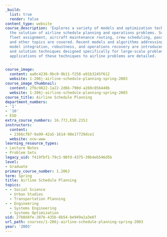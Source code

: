 ```yaml
---
_build:
  list: true
  render: false
content_type: website
course_description: 'Explores a variety of models and optimization techniques for
  the solution of airline schedule planning and operations problems. Schedule design,
  fleet assignment, aircraft maintenance routing, crew scheduling, passenger mix,
  and other topics are covered. Recent models and algorithms addressing issues of
  model integration, robustness, and operations recovery are introduced. Modeling
  and solution techniques designed specifically for large-scale problems, and state-of-the-art
  applications of these techniques to airline problems are detailed.

  '
course_image:
  content: aa0c4236-9bc0-9b11-f258-a91b3245f612
  website: 1-206j-airline-schedule-planning-spring-2003
course_image_thumbnail:
  content: 2f6c9822-1a22-2d6b-790d-a269c856440b
  website: 1-206j-airline-schedule-planning-spring-2003
course_title: Airline Schedule Planning
department_numbers:
- '1'
- '16'
- ESD
extra_course_numbers: 16.77J,ESD.215J
instructors:
  content:
  - 2366cf87-9a99-42a5-1614-90e17729dce1
  website: ocw-www
learning_resource_types:
- Lecture Notes
- Problem Sets
legacy_uid: f419fbf1-79c3-90fd-4375-39b4eb546d5b
level:
- Graduate
primary_course_number: 1.206J
term: Spring
title: Airline Schedule Planning
topics:
- - Social Science
  - Urban Studies
  - Transportation Planning
- - Engineering
  - Systems Engineering
  - Systems Optimization
uid: 27b8d4fe-3876-435b-8b54-be949a1a3e6f
url_path: courses/1-206j-airline-schedule-planning-spring-2003
year: '2003'
---
```

